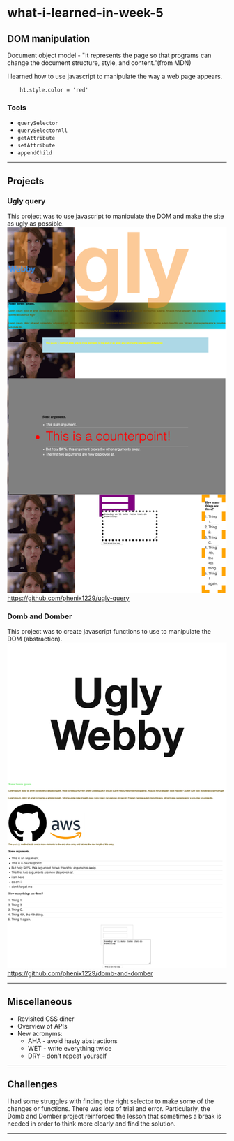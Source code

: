 # what-i-learned-in-week-5

## DOM manipulation

Document object model - "It represents the page so that programs can change the document structure, style, and content."(from MDN)

I learned how to use javascript to manipulate the way a web page appears.
``` const h1 = document.querySelector('h1')
    h1.style.color = 'red'
```
### Tools

* `querySelector`
* `querySelectorAll`
* `getAttribute`
* `setAttribute`
* `appendChild`

---

## Projects

### Ugly query

This project was to use javascript to manipulate the DOM and make the site as ugly as possible.
![screenshot](/photos/ugly-query.png)
https://github.com/phenix1229/ugly-query

### Domb and Domber

This project was to create javascript functions to use to manipulate the DOM (abstraction).
![screenshot](photos/domb-and-domber.png)
https://github.com/phenix1229/domb-and-domber

---

## Miscellaneous

* Revisited CSS diner
* Overview of APIs
* New acronyms:
    * AHA - avoid hasty abstractions
    * WET - write everything twice
    * DRY - don't repeat yourself

---

## Challenges

I had some struggles with finding the right selector to make some of the changes or functions. There was lots of trial and error. Particularly, the Domb and Domber project reinforced the lesson that sometimes a break is needed in order to think more clearly and find the solution.

---